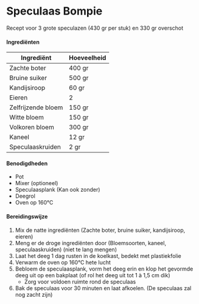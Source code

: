 # Speculaas Bompie

Recept voor 3 grote speculazen (430 gr per stuk) en 330 gr overschot

#### Ingrediënten

| Ingrediënt         | Hoeveelheid |
| ------------------ | ----------- |
| Zachte boter       | 400 gr      |
| Bruine suiker      | 500 gr      |
| Kandijsiroop       | 60 gr       |
| Eieren             | 2           |
| Zelfrijzende bloem | 150 gr      |
| Witte bloem        | 150 gr      |
| Volkoren bloem     | 300 gr      |
| Kaneel             | 12 gr       |
| Speculaaskruiden   | 2 gr        |

#### Benodigdheden

- Pot
- Mixer (optioneel)
- Speculaasplank (Kan ook zonder)
- Deegrol
- Oven op 160°C

#### Bereidingswijze

1. Mix de natte ingrediënten (Zachte boter, bruine suiker, kandijsiroop, eieren)
2. Meng er de droge ingrediënten door (Bloemsoorten, kaneel, speculaaskruiden) (niet te lang mengen)
3. Laat het deeg 1 dag rusten in de koelkast, bedekt met plastiekfolie
4. Verwarm de oven op 160°C hete lucht
5. Bebloem de speculaasplank, vorm het deeg erin en klop het gevormde deeg uit op een bakplaat (of rol het deeg uit tot 1 à 1,5 cm dik)
   - Zorg voor voldoen ruimte rond de speculaas
6. Bak de speculaas voor 30 minuten en laat afkoelen. (De speculaas zal nog zacht zijn)
